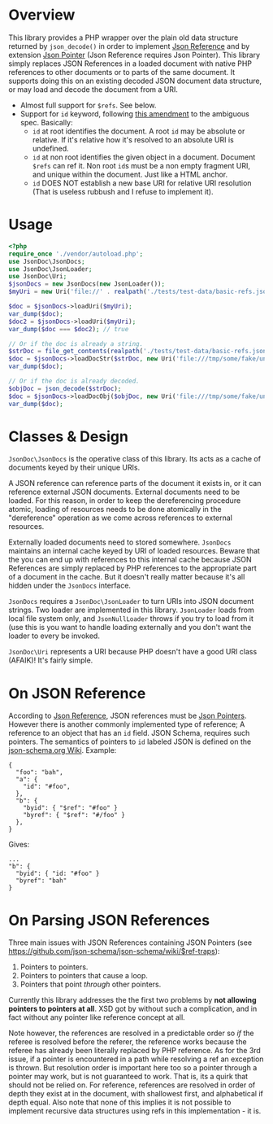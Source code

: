 # Overview
This library provides a PHP wrapper over the plain old data structure returned by `json_decode()` in order to implement [Json Reference](https://tools.ietf.org/html/draft-pbryan-zyp-json-ref-03) and by extension [Json Pointer](https://tools.ietf.org/html/draft-ietf-appsawg-json-pointer-04) (Json Reference requires Json Pointer). This library simply replaces JSON References in a loaded document with native PHP references to other documents or to parts of the same document. It supports doing this on an existing decoded JSON document data structure, or may load and decode the document from a URI.

  * Almost full support for `$refs`. See below.
  * Support for `id` keyword, following [this amendment](https://github.com/json-schema/json-schema/wiki/The-%22id%22-conundrum#how-to-fix-that) to the ambiguous spec. Basically:
    - `id` at root identifies the document. A root `id` may be absolute or relative. If it's relative how it's resolved to an absolute URI is undefined.
    - `id` at non root identifies the given object in a document. Document `$refs` can ref it. Non root `id`s must be a non empty fragment URI, and unique within the document. Just like a HTML anchor.
    - `id` DOES NOT establish a new base URI for relative URI resolution (That is useless rubbush and I refuse to implement it).

# Usage

```php
<?php
require_once './vendor/autoload.php';
use JsonDoc\JsonDocs;
use JsonDoc\JsonLoader;
use JsonDoc\Uri;
$jsonDocs = new JsonDocs(new JsonLoader());
$myUri = new Uri('file://' . realpath('./tests/test-data/basic-refs.json'));

$doc = $jsonDocs->loadUri($myUri);
var_dump($doc);
$doc2 = $jsonDocs->loadUri($myUri);
var_dump($doc === $doc2); // true

// Or if the doc is already a string.
$strDoc = file_get_contents(realpath('./tests/test-data/basic-refs.json'));
$doc = $jsonDocs->loadDocStr($strDoc, new Uri('file:///tmp/some/fake/unique/path'));
var_dump($doc);

// Or if the doc is already decoded.
$objDoc = json_decode($strDoc);
$doc = $jsonDocs->loadDocObj($objDoc, new Uri('file:///tmp/some/fake/unique/path2'));
var_dump($doc);
```

# Classes & Design
`JsonDoc\JsonDocs` is the operative class of this library. Its acts as a cache of documents keyed by their unique URIs.

A JSON reference can reference parts of the document it exists in, or it can reference external JSON documents. External documents need to be loaded. For this reason, in order to keep the dereferencing procedure atomic, loading of resources needs to be done atomically in the "dereference" operation as we come across references to external resources.

Externally loaded documents need to stored somewhere. `JsonDocs` maintains an internal cache keyed by URI of loaded resources. Beware that the you can end up with references to this internal cache because JSON References are simply replaced by PHP references to the appropriate part of a document in the cache. But it doesn't really matter because it's all hidden under the `JsonDocs` interface.

`JsonDocs` requires a `JsonDoc\JsonLoader` to turn URIs into JSON document strings. Two loader are implemented in this library. `JsonLoader` loads from local file system only, and `JsonNullLoader` throws if you try to load from it (use this is you want to handle loading externally and you don't want the loader to every be invoked.

`JsonDoc\Uri` represents a URI because PHP doesn't have a good URI class (AFAIK)! It's fairly simple.

# On JSON Reference
According to [Json Reference](https://tools.ietf.org/html/draft-pbryan-zyp-json-ref-03), JSON references must be [Json Pointers](https://tools.ietf.org/html/draft-ietf-appsawg-json-pointer-04). However there is another commonly implemented type of reference; A reference to an object that has an `id` field. JSON Schema, requires such pointers. The semantics of pointers to `id` labeled JSON is defined on the [json-schema.org Wiki](https://github.com/json-schema/json-schema/wiki/The-%22id%22-conundrum#how-to-fix-that). Example:

    {
      "foo": "bah",
      "a": {
        "id": "#foo",
      },
      "b": {
        "byid": { "$ref": "#foo" }
        "byref": { "$ref": "#/foo" }
      },
    }

Gives:

    ...
    "b": {
      "byid": { "id: "#foo" }
      "byref": "bah"
    }

# On Parsing JSON References
Three main issues with JSON References containing JSON Pointers (see https://github.com/json-schema/json-schema/wiki/$ref-traps):

  1. Pointers to pointers.
  2. Pointers to pointers that cause a loop.
  3. Pointers that point *through* other pointers.

Currently this library addresses the the first two problems by **not allowing pointers to pointers at all**. XSD got by without such a complication, and in fact without any pointer like reference concept at all.

Note however, the references are resolved in a predictable order so *if* the referee is resolved before the referer, the reference works because the referee has already been literally replaced by PHP reference. As for the 3rd issue, if a pointer is encountered in a path while resolving a ref an exception is thrown. But resolution order is important here too so a pointer through a pointer may work, but is not guaranteed to work. That is, its a quirk that should not be relied on. For reference, references are resolved in order of depth they exist at in the document, with shallowest first, and alphabetical if depth equal. Also note that none of this implies it is not possible to implement recursive data structures using refs in this implementation - it is.
